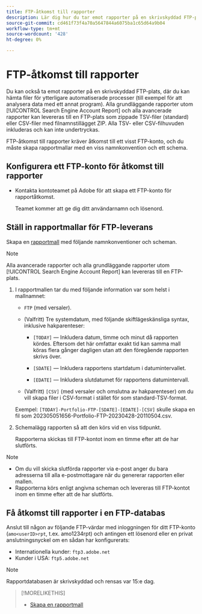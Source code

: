 ```yaml
---
title: FTP-åtkomst till rapporter
description: Lär dig hur du tar emot rapporter på en skrivskyddad FTP-plats.
source-git-commit: cd461f73f4a70a5647844a6075ba1c65d64a9b04
workflow-type: tm+mt
source-wordcount: '428'
ht-degree: 0%

---
```


# FTP-åtkomst till rapporter

Du kan också ta emot rapporter på en skrivskyddad FTP-plats, där du kan hämta filer för ytterligare automatiserade processer (till exempel för att analysera data med ett annat program). Alla grundläggande rapporter utom [!UICONTROL Search Engine Account Report] och alla avancerade rapporter kan levereras till en FTP-plats som zippade TSV-filer (standard) eller CSV-filer med filnamnstillägget ZIP. Alla TSV- eller CSV-filhuvuden inkluderas och kan inte undertryckas.

FTP-åtkomst till rapporter kräver åtkomst till ett visst FTP-konto, och du måste skapa rapportmallar med en viss namnkonvention och ett schema.

## Konfigurera ett FTP-konto för åtkomst till rapporter

* Kontakta kontoteamet på Adobe för att skapa ett FTP-konto för rapportåtkomst.

   Teamet kommer att ge dig ditt användarnamn och lösenord.

## Ställ in rapportmallar för FTP-leverans

Skapa en [rapportmall](templates/template-create.md) med följande namnkonventioner och scheman.

>[!NOTE]
>
>Alla avancerade rapporter och alla grundläggande rapporter utom [!UICONTROL Search Engine Account Report] kan levereras till en FTP-plats.

1. I rapportmallen tar du med följande information var som helst i mallnamnet:

   * `FTP` (med versaler).

   * (Valfritt) Tre systemdatum, med följande skiftlägeskänsliga syntax, inklusive hakparenteser:

      * `[TODAY]` — Inkludera datum, timme och minut då rapporten kördes. Eftersom det här omfattar exakt tid kan samma mall köras flera gånger dagligen utan att den föregående rapporten skrivs över.

      * `[SDATE]` — Inkludera rapportens startdatum i datumintervallet.

      * `[EDATE]` — Inkludera slutdatumet för rapportens datumintervall.
   * (Valfritt) `[CSV]` (med versaler och omslutna av hakparenteser) om du vill skapa filer i CSV-format i stället för som standard-TSV-format.

   Exempel: `[TODAY]-Portfolio-FTP-[SDATE]-[EDATE]-[CSV]` skulle skapa en fil som 202305051656-Portfolio-FTP-20230428-20110504.csv.

1. Schemalägg rapporten så att den körs vid en viss tidpunkt.

   Rapporterna skickas till FTP-kontot inom en timme efter att de har slutförts.

>[!NOTE]
>
>* Om du vill skicka slutförda rapporter via e-post anger du bara adresserna till alla e-postmottagare när du genererar rapporten eller mallen.
>* Rapporterna körs enligt angivna scheman och levereras till FTP-kontot inom en timme efter att de har slutförts.


## Få åtkomst till rapporter i en FTP-databas

Anslut till någon av följande FTP-värdar med inloggningen för ditt FTP-konto (`amo<userID>rpt`, t.ex. amo1234rpt) och antingen ett lösenord eller en privat anslutningsnyckel om en sådan har konfigurerats:

* Internationella kunder: `ftp3.adobe.net`
* Kunder i USA: `ftp5.adobe.net`

>[!NOTE]
>
>Rapportdatabasen är skrivskyddad och rensas var 15:e dag.


>[!MORELIKETHIS]
>
>* [Skapa en rapportmall](/help/search-social-commerce/reports/automation/templates/template-create.md)

